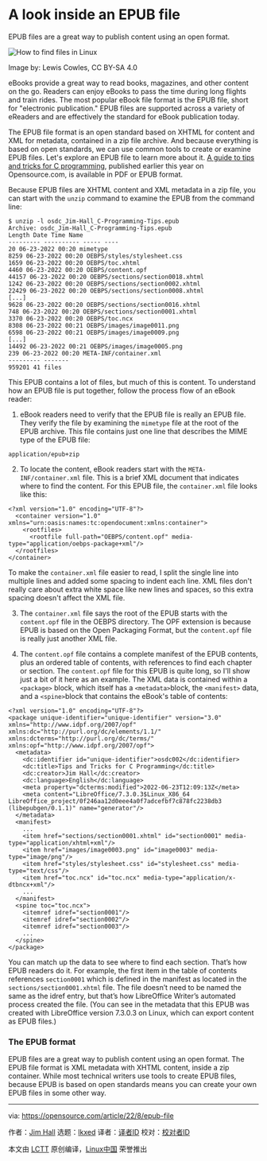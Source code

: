 [#]: subject: "A look inside an EPUB file"
[#]: via: "https://opensource.com/article/22/8/epub-file"
[#]: author: "Jim Hall https://opensource.com/users/jim-hall"
[#]: collector: "lkxed"
[#]: translator: " "
[#]: reviewer: " "
[#]: publisher: " "
[#]: url: " "

A look inside an EPUB file
======
EPUB files are a great way to publish content using an open format.

![How to find files in Linux][1]

Image by: Lewis Cowles, CC BY-SA 4.0

eBooks provide a great way to read books, magazines, and other content on the go. Readers can enjoy eBooks to pass the time during long flights and train rides. The most popular eBook file format is the EPUB file, short for "electronic publication." EPUB files are supported across a variety of eReaders and are effectively the standard for eBook publication today.

The EPUB file format is an open standard based on XHTML for content and XML for metadata, contained in a zip file archive. And because everything is based on open standards, we can use common tools to create or examine EPUB files. Let's explore an EPUB file to learn more about it. [A guide to tips and tricks for C programming][2], published earlier this year on Opensource.com, is available in PDF or EPUB format.

Because EPUB files are XHTML content and XML metadata in a zip file, you can start with the `unzip` command to examine the EPUB from the command line:

```
$ unzip -l osdc_Jim-Hall_C-Programming-Tips.epub 
Archive: osdc_Jim-Hall_C-Programming-Tips.epub
Length Date Time Name
--------- ---------- ----- ----
20 06-23-2022 00:20 mimetype
8259 06-23-2022 00:20 OEBPS/styles/stylesheet.css
1659 06-23-2022 00:20 OEBPS/toc.xhtml
4460 06-23-2022 00:20 OEBPS/content.opf
44157 06-23-2022 00:20 OEBPS/sections/section0018.xhtml
1242 06-23-2022 00:20 OEBPS/sections/section0002.xhtml
22429 06-23-2022 00:20 OEBPS/sections/section0008.xhtml
[...]
9628 06-23-2022 00:20 OEBPS/sections/section0016.xhtml
748 06-23-2022 00:20 OEBPS/sections/section0001.xhtml
3370 06-23-2022 00:20 OEBPS/toc.ncx
8308 06-23-2022 00:21 OEBPS/images/image0011.png
6598 06-23-2022 00:21 OEBPS/images/image0009.png
[...]
14492 06-23-2022 00:21 OEBPS/images/image0005.png
239 06-23-2022 00:20 META-INF/container.xml
--------- -------
959201 41 files
```

This EPUB contains a lot of files, but much of this is content. To understand how an EPUB file is put together, follow the process flow of an eBook reader:

1. eBook readers need to verify that the EPUB file is really an EPUB file. They verify the file by examining the `mimetype` file at the root of the EPUB archive. This file contains just one line that describes the MIME type of the EPUB file:

```
application/epub+zip
```

2. To locate the content, eBook readers start with the `META-INF/container.xml` file. This is a brief XML document that indicates where to find the content. For this EPUB file, the `container.xml` file looks like this:

```
<?xml version="1.0" encoding="UTF-8"?>
  <container version="1.0" xmlns="urn:oasis:names:tc:opendocument:xmlns:container">
    <rootfiles>
      <rootfile full-path="OEBPS/content.opf" media-type="application/oebps-package+xml"/>
  </rootfiles>
</container>
```

To make the `container.xml` file easier to read, I split the single line into multiple lines and added some spacing to indent each line. XML files don't really care about extra white space like new lines and spaces, so this extra spacing doesn't affect the XML file.

3. The `container.xml` file says the root of the EPUB starts with the `content.opf` file in the OEBPS directory. The OPF extension is because EPUB is based on the Open Packaging Format, but the `content.opf` file is really just another XML file.

4. The `content.opf` file contains a complete manifest of the EPUB contents, plus an ordered table of contents, with references to find each chapter or section. The `content.opf` file for this EPUB is quite long, so I'll show just a bit of it here as an example.
The XML data is contained within a `<package>` block, which itself has a `<metadata>`block, the `<manifest>` data, and a `<spine>`block that contains the eBook's table of contents:

```
<?xml version="1.0" encoding="UTF-8"?>
<package unique-identifier="unique-identifier" version="3.0" xmlns="http://www.idpf.org/2007/opf" xmlns:dc="http://purl.org/dc/elements/1.1/" xmlns:dcterms="http://purl.org/dc/terms/" xmlns:opf="http://www.idpf.org/2007/opf">
  <metadata>
    <dc:identifier id="unique-identifier">osdc002</dc:identifier>
    <dc:title>Tips and Tricks for C Programming</dc:title>
    <dc:creator>Jim Hall</dc:creator>
    <dc:language>English</dc:language>
    <meta property="dcterms:modified">2022-06-23T12:09:13Z</meta>
    <meta content="LibreOffice/7.3.0.3$Linux_X86_64 LibreOffice_project/0f246aa12d0eee4a0f7adcefbf7c878fc2238db3 (libepubgen/0.1.1)" name="generator"/>
  </metadata>
  <manifest>
    ...
    <item href="sections/section0001.xhtml" id="section0001" media-type="application/xhtml+xml"/>
    <item href="images/image0003.png" id="image0003" media-type="image/png"/>
    <item href="styles/stylesheet.css" id="stylesheet.css" media-type="text/css"/>
    <item href="toc.ncx" id="toc.ncx" media-type="application/x-dtbncx+xml"/>
    ...
  </manifest>
  <spine toc="toc.ncx">
    <itemref idref="section0001"/>
    <itemref idref="section0002"/>
    <itemref idref="section0003"/>
    ...
  </spine>
</package>
```

You can match up the data to see where to find each section. That’s how EPUB readers do it. For example, the first item in the table of contents references `section0001` which is defined in the manifest as located in the `sections/section0001.xhtml` file. The file doesn’t need to be named the same as the idref entry, but that’s how LibreOffice Writer’s automated process created the file. (You can see in the metadata that this EPUB was created with LibreOffice version 7.3.0.3 on Linux, which can export content as EPUB files.)

### The EPUB format

EPUB files are a great way to publish content using an open format. The EPUB file format is XML metadata with XHTML content, inside a zip container. While most technical writers use tools to create EPUB files, because EPUB is based on open standards means you can create your own EPUB files in some other way.

--------------------------------------------------------------------------------

via: https://opensource.com/article/22/8/epub-file

作者：[Jim Hall][a]
选题：[lkxed][b]
译者：[译者ID](https://github.com/译者ID)
校对：[校对者ID](https://github.com/校对者ID)

本文由 [LCTT](https://github.com/LCTT/TranslateProject) 原创编译，[Linux中国](https://linux.cn/) 荣誉推出

[a]: https://opensource.com/users/jim-hall
[b]: https://github.com/lkxed
[1]: https://opensource.com/sites/default/files/lead-images/find-file-linux-code_magnifying_glass_zero.png
[2]: https://opensource.com/downloads/guide-c-programming
